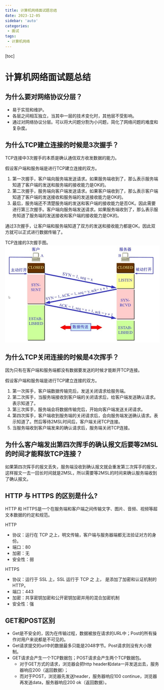 ```yaml
---
title: 计算机网络面试题总结
date: 2023-12-05
sidebar: 'auto'
categories: 
 - 面试
tags:
 - 计算机网络
---
```


[toc]

# 计算机网络面试题总结

## 为什么要对网络协议分层？

- 易于实现和维护。
- 各层之间相互独立，当其中一层的技术变化时，其他层不受影响。
- 通过对网络协议分层。可以将大问题分割为小问题，简化了网络问题的难度和复杂度。

## 为什么TCP建立连接的时候是3次握手？

TCP连接中3次握手的本质是确认通信双方收发数据的能力。

假设客户端和服务端是进行TCP建立连接的双方。
1. 第一次握手，客户端向服务端发送请求。如果服务端收到了，那么表示服务端知道了客户端的发送和服务端的接收能力是OK的。
2. 第二次握手，服务端向客户端发送请求。如果客户端收到了，那么表示客户端知道了客户端的发送接收和服务端的发送接收能力是OK的。
3. 最后，服务端还不清楚服务端的发送和客户端的接收能力是否OK。因此需要进行第三次握手。客户端向服务端发送请求。如果服务端收到了，那么表示服务知道了服务端的发送接收和客户端的接收能力是OK的。

通过3次握手，让客户端和服务端知道了双方的发送和接收能力都是OK。因此双方就可以正式进行数据传输了。

TCP连接的3次握手图。
![network_20231205155417.png](../blog_img/network_20231205155417.png)


## 为什么TCP关闭连接的时候是4次挥手？

因为只有在客户端和服务端都没有数据要发送的时候才能断开TCP连接。

假设客户端和服务端是进行TCP建立连接的双方。
1. 第一次挥手，客户端数据传输完后，发送关闭请求给服务端。
2. 第二次挥手，当服务端接收到客户端的关闭请求后，给客户端发送确认请求。表示知道了。
3. 第三次挥手，服务端会将数据传输完后，开始向客户端发送关闭请求。
4. 第四次挥手，客户端收到服务端的关闭请求后，会向服务端发送确认请求。表示知道了。然后等待2MSL时间后，客户端关闭TCP连接。
5. 当服务端收到客户端发来的确认请求后，服务端关闭TCP连接。

## 为什么客户端发出第四次挥手的确认报文后要等2MSL的时间才能释放TCP连接？

如果第四次挥手的报文丢失，服务端没收到确认报文就会重发第三次挥手的报文，这样报文一去一回长时间就是2MSL，所以需要等2MSL的时间来确认服务端收到了确认报文。

## HTTP 与 HTTPS 的区别是什么?

HTTP 和 HTTPS是一个在服务端和客户端之间传输文字、图片、音频、视频等超文本数据的约定和规范。

HTTP
- 协议：运行在 TCP 之上，明文传输，客户端与服务器端都无法验证对方的身份。
- 端口：80
- 加密：无
- 安全性：弱


HTTPS
- 协议：运行于 SSL 上，SSL 运行于 TCP 之 上， 是添加了加密和认证机制的 HTTP。
- 端口：443
- 加密：共享密钥加密和公开密钥加密并用的混合加密机制
- 安全性：强


## GET和POST区别

- Get是不安全的，因为在传输过程，数据被放在请求的URL中；Post的所有操作对用户来说都是不可见的。
- Get请求提交的url中的数据最多只能是2048字节。Post请求则没有大小限制。
- GET请求会产生一个TCP数据包；POST请求会产生两个TCP数据包。
  - 对于GET方式的请求，浏览器会把http header和data一并发送出去，服务器响应200（返回数据）；
  - 而对于POST，浏览器先发送header，服务器响应100 continue，浏览器再发送data，服务器响应200 ok（返回数据）。





